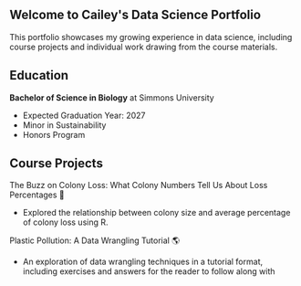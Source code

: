 
## Welcome to Cailey's Data Science Portfolio

This portfolio showcases my growing experience in data science, including course projects and individual work drawing from the course materials.

## Education

**Bachelor of Science in Biology** at Simmons University 

- Expected Graduation Year: 2027
- Minor in Sustainability
- Honors Program

## Course Projects

The Buzz on Colony Loss: What Colony Numbers Tell Us About Loss Percentages 🐝

- Explored the relationship between colony size and average percentage of colony loss using R. 

Plastic Pollution: A Data Wrangling Tutorial 🌎

- An exploration of data wrangling techniques in a tutorial format, including exercises and answers for the reader to follow along with
